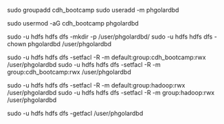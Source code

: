 sudo groupadd cdh_bootcamp
sudo useradd -m phgolardbd

sudo usermod -aG cdh_bootcamp phgolardbd

sudo -u hdfs hdfs dfs -mkdir -p /user/phgolardbd/
sudo -u hdfs hdfs dfs -chown phgolardbd /user/phgolardbd

sudo -u hdfs hdfs dfs -setfacl -R -m default:group:cdh_bootcamp:rwx /user/phgolardbd
sudo -u hdfs hdfs dfs -setfacl -R -m group:cdh_bootcamp:rwx /user/phgolardbd

sudo -u hdfs hdfs dfs -setfacl -R -m default:group:hadoop:rwx /user/phgolardbd
sudo -u hdfs hdfs dfs -setfacl -R -m group:hadoop:rwx /user/phgolardbd


sudo -u hdfs hdfs dfs -getfacl /user/phgolardbd

